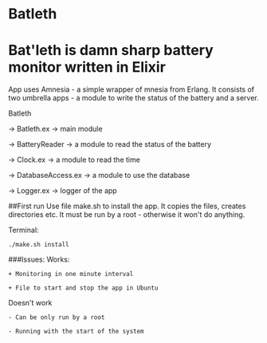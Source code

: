 Batleth
===============

# Bat'leth is damn sharp battery monitor written in Elixir

App uses Amnesia - a simple wrapper of mnesia from Erlang. 
It consists of two umbrella apps - a module to write the status of the battery and a server. 

Batleth

-> Batleth.ex -> main module

-> BatteryReader -> a module to read the status of the battery

-> Clock.ex -> a module to read the time

-> DatabaseAccess.ex -> a module to use the database

-> Logger.ex -> logger of the app

##First run
Use file make.sh to install the app. It copies the files, creates directories etc. It must be run by a root - otherwise it won't do anything.

Terminal:

    ./make.sh install


###Issues:
Works:

	+ Monitoring in one minute interval

	+ File to start and stop the app in Ubuntu

Doesn't work

	- Can be only run by a root	

	- Running with the start of the system 
